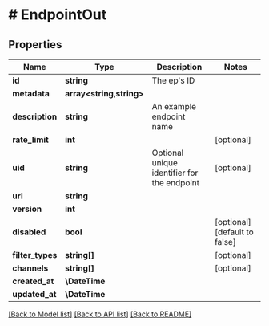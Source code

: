 # # EndpointOut

## Properties

Name | Type | Description | Notes
------------ | ------------- | ------------- | -------------
**id** | **string** | The ep&#39;s ID |
**metadata** | **array<string,string>** |  |
**description** | **string** | An example endpoint name |
**rate_limit** | **int** |  | [optional]
**uid** | **string** | Optional unique identifier for the endpoint | [optional]
**url** | **string** |  |
**version** | **int** |  |
**disabled** | **bool** |  | [optional] [default to false]
**filter_types** | **string[]** |  | [optional]
**channels** | **string[]** |  | [optional]
**created_at** | **\DateTime** |  |
**updated_at** | **\DateTime** |  |

[[Back to Model list]](../../README.md#models) [[Back to API list]](../../README.md#endpoints) [[Back to README]](../../README.md)
